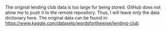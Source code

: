 The original lending club data is too large for being stored. GitHub does not allow me to push it to the remote repository. Thus, I will leave only the data dictionary here. The original data can be found in: https://www.kaggle.com/datasets/wordsforthewise/lending-club